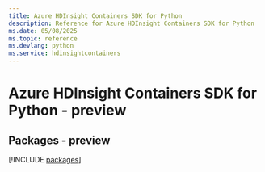 ```yaml
---
title: Azure HDInsight Containers SDK for Python
description: Reference for Azure HDInsight Containers SDK for Python
ms.date: 05/08/2025
ms.topic: reference
ms.devlang: python
ms.service: hdinsightcontainers
---
```

# Azure HDInsight Containers SDK for Python - preview
## Packages - preview
[!INCLUDE [packages](hdinsight-containers-index.md)]